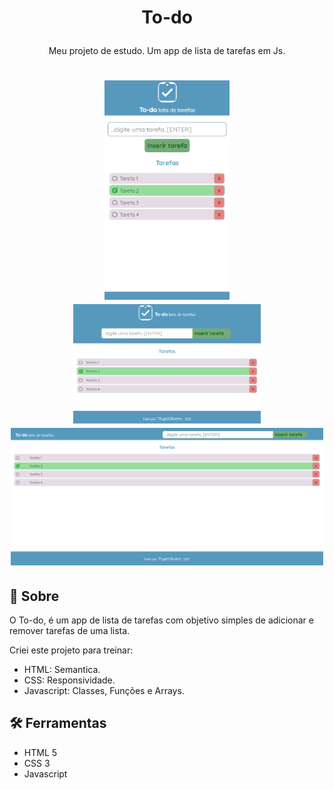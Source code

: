 <h1 align='center'>
    <p>To-do</p>
</h1>
    <p align='center'>Meu projeto de estudo. Um app de lista de tarefas em Js.</p>

<h1 align='center'>
    <img align='' src='./assets/captura_mobile.png' width='200px'>
    <img align='' src='./assets/captura_tablet.png' width='300px'>
    <img align='' src='./assets/captura_desktop.png' width='500px'>
</h1>

## 📜 Sobre

O To-do, é um app de lista de tarefas com objetivo simples de adicionar e remover tarefas de uma lista.

Criei este projeto para treinar:

- HTML: Semantica.
- CSS: Responsividade.
- Javascript: Classes, Funções e Arrays.

## 🛠 Ferramentas

- HTML 5
- CSS 3
- Javascript